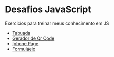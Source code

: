 # Desafios JavaScript
 Exercicíos para treinar meus conhecimento em JS

* [Tabuada](https://jo4ocarlos.github.io/desafios-javascript/Projeto-Tabuada/)
* [Gerador de Qr Code](https://jo4ocarlos.github.io/desafios-javascript/gerador_qr_code/)
* [Iphone Page](https://jo4ocarlos.github.io/desafios-javascript/clone%20p%C3%A1gina%20iphone/)
* [Formuláeio]([https://jo4ocarlos.github.io/desafios-javascript/clone%20p%C3%A1gina%20iphone/](https://jo4ocarlos.github.io/desafios-javascript/tela-login-museu/formulario/form.html))
